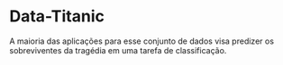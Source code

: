 # Data-Titanic
A maioria das aplicações para esse conjunto de dados visa predizer os sobreviventes da tragédia em uma tarefa de classificação.
